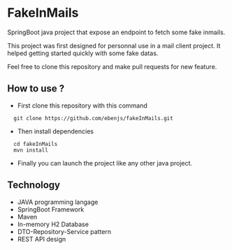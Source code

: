 # FakeInMails

SpringBoot java project that expose an endpoint to fetch some fake inmails.

This project was first designed for personnal use in a mail client project. It helped getting started quickly with some
fake datas.

Feel free to clone this repository and make pull requests for new feature.

## How to use ?

- First clone this repository with this command

```shell
  git clone https://github.com/ebenjs/fakeInMails.git
```
- Then install dependencies

```shell
  cd fakeInMails
  mvn install
```
- Finally you can launch the project like any other java project.

## Technology

- JAVA programming langage
- SpringBoot Framework
- Maven
- In-memory H2 Database
- DTO-Repository-Service pattern
- REST API design